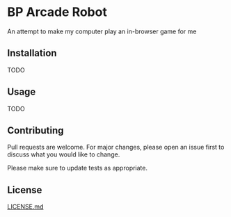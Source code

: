 # BP Arcade Robot

An attempt to make my computer play an in-browser game for me

## Installation

TODO


## Usage

TODO

## Contributing
Pull requests are welcome. For major changes, please open an issue first to discuss what you would like to change.

Please make sure to update tests as appropriate.

## License
[LICENSE.md](LICENSE.md)